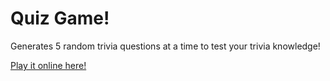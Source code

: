 # Quiz Game!

Generates 5 random trivia questions at a time to test your trivia knowledge!

[Play it online here!](https://cute-taffy-a888ff.netlify.app/)
